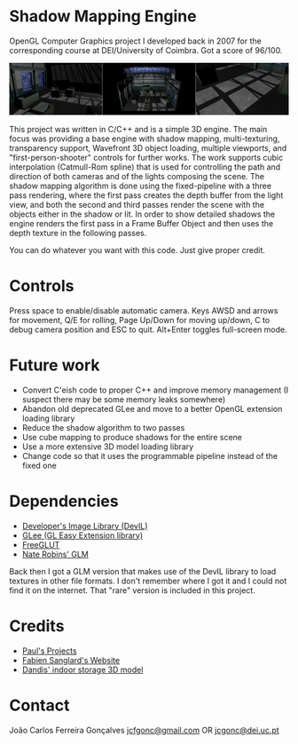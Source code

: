 # Shadow Mapping Engine

OpenGL Computer Graphics project I developed back in 2007 for the corresponding course 
at DEI/University of Coimbra. Got a score of 96/100.

![couple of screenshots](/screenshots/panorama.jpg)

This project was written in C/C++ and is a simple 3D engine.
The main focus was providing a base engine with shadow mapping, multi-texturing,
transparency support, Wavefront 3D object loading, multiple viewports,
and "first-person-shooter" controls for further works. The work supports
cubic interpolation (Catmull-Rom spline) that is used for controlling the
path and direction of both cameras and of the lights composing the scene. The shadow
mapping algorithm is done using the fixed-pipeline with a three pass rendering,
where the first pass creates the depth buffer from the light view, and both the
second and third passes render the scene with the objects either in the shadow
or lit. In order to show detailed shadows the engine renders the first pass
in a Frame Buffer Object and then uses the depth texture in the following passes.

You can do whatever you want with this code. Just give proper credit.

# Controls
Press space to enable/disable automatic camera.
Keys AWSD and arrows for movement, Q/E for rolling, Page Up/Down for moving up/down,
C to debug camera position and ESC to quit. Alt+Enter toggles full-screen mode.

# Future work
- Convert C'eish code to proper C++ and improve memory management (I suspect there may be some memory leaks somewhere)
- Abandon old deprecated GLee and move to a better OpenGL extension loading library
- Reduce the shadow algorithm to two passes
- Use cube mapping to produce shadows for the entire scene
- Use a more extensive 3D model loading library
- Change code so that it uses the programmable pipeline instead of the fixed one

# Dependencies
- [Developer's Image Library (DevIL)](https://sourceforge.net/projects/openil/)
- [GLee (GL Easy Extension library)](https://sourceforge.net/projects/glee/)
- [FreeGLUT](https://freeglut.sourceforge.net)
- [Nate Robins' GLM](http://user.xmission.com/~nate/tutors.html)

Back then I got a GLM version that makes use of the DevIL library to load textures in other file formats.
I don't remember where I got it and I could not find it on the internet. That "rare" version is included in this project.

# Credits
- [Paul's Projects](http://www.paulsprojects.net/opengl/shadowmap/shadowmap.html)
- [Fabien Sanglard's Website](http://fabiensanglard.net/shadowmapping/index.php)
- [Dandis' indoor storage 3D model](https://3dwarehouse.sketchup.com/model/9cc583c0f5ab5446817a5669f354365d/indoor-storage?hl=en)

# Contact
João Carlos Ferreira Gonçalves
jcfgonc@gmail.com OR jcgonc@dei.uc.pt

